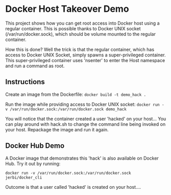 # Docker Host Takeover Demo
This project shows how you can get root access into Docker host using a regular container. This is possible thanks to Docker UNIX socket (/var/run/docker.sock), which should be volume mounted to the regular container.

How this is done? Well the trick is that the regular container, which has access to Docker UNIX Socket, simply spawns a super-privileged container. This super-privileged container uses 'nsenter' to enter the Host namespace and run a command as root.

## Instructions
Create an image from the Dockerfile:
```docker build -t demo_hack .```

Run the image while providing access to Docker UNIX socket:
```docker run -v /var/run/docker.sock:/var/run/docker.sock demo_hack```

You will notice that the container created a user 'hacked' on your host...
You can play around with hack.sh to change the command line being invoked on your host.
Repackage the image and run it again.

## Docker Hub Demo 
A Docker image that demonstrates this 'hack' is also available on Docker Hub.
Try it out by running:

```docker run -v /var/run/docker.sock:/var/run/docker.sock jerbi/docker_cli```

Outcome is that a user called 'hacked' is created on your host....

